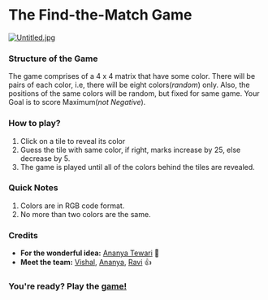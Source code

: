 # The Find-the-Match Game

[![Untitled.jpg](https://i.postimg.cc/c44LzVK0/Untitled.jpg)](https://postimg.cc/Jtv8DYc2)

### Structure of the Game

The game comprises of a 4 x 4 matrix that have some color. There will be pairs of each color, i.e, there will be eight colors(_random_) only. Also, the positions of the same colors will be random, but fixed for same game. Your Goal is to score Maximum(_not Negative_).

### How to play?

1. Click on a tile to reveal its color
2. Guess the tile with same color, if right, marks increase by 25, else decrease by 5.
3. The game is played until all of the colors behind the tiles are revealed.

### Quick Notes

1. Colors are in RGB code format.
2. No more than two colors are the same.

### Credits

* **For the wonderful idea:** [Ananya Tewari](https://github.com/antew7) :tada:
* **Meet the team:** [Vishal](https://github.com/i-vishi), [Ananya](https://github.com/antew7), [Ravi](https://github.com/ravivarshney01) :+1:

### You're ready? Play the [game!](https://bit.ly/2OThE6Y)
